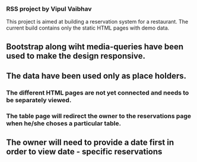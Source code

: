 ### RSS project by Vipul Vaibhav

This project is aimed at building a reservation system for a restaurant. The current build contains only the static HTML pages with demo data.
## Bootstrap along wiht media-queries have been used to make the design responsive.
## The data have been used only as place holders.
### The different HTML pages are not yet connected and needs to be separately viewed.
### The table page will redirect the owner to the reservations page when he/she choses a particular table.
## The owner will need to provide a date first in order to view date - specific reservations